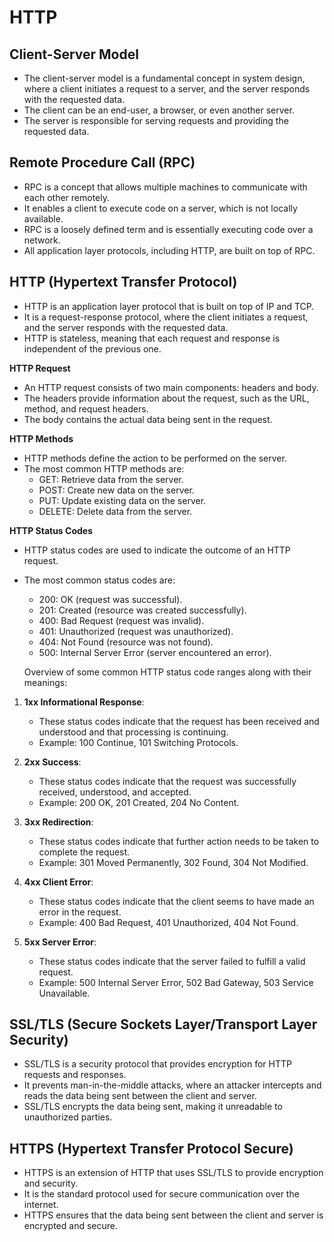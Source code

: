 # HTTP

## Client-Server Model

- The client-server model is a fundamental concept in system design, where a client initiates a request to a server, and the server responds with the requested data.
- The client can be an end-user, a browser, or even another server.
- The server is responsible for serving requests and providing the requested data.

## Remote Procedure Call (RPC)

- RPC is a concept that allows multiple machines to communicate with each other remotely.
- It enables a client to execute code on a server, which is not locally available.
- RPC is a loosely defined term and is essentially executing code over a network.
- All application layer protocols, including HTTP, are built on top of RPC.

## HTTP (Hypertext Transfer Protocol)

- HTTP is an application layer protocol that is built on top of IP and TCP.
- It is a request-response protocol, where the client initiates a request, and the server responds with the requested data.
- HTTP is stateless, meaning that each request and response is independent of the previous one.

**HTTP Request**

- An HTTP request consists of two main components: headers and body.
- The headers provide information about the request, such as the URL, method, and request headers.
- The body contains the actual data being sent in the request.

**HTTP Methods**

- HTTP methods define the action to be performed on the server.
- The most common HTTP methods are:
  - GET: Retrieve data from the server.
  - POST: Create new data on the server.
  - PUT: Update existing data on the server.
  - DELETE: Delete data from the server.

**HTTP Status Codes**

- HTTP status codes are used to indicate the outcome of an HTTP request.
- The most common status codes are:

  - 200: OK (request was successful).
  - 201: Created (resource was created successfully).
  - 400: Bad Request (request was invalid).
  - 401: Unauthorized (request was unauthorized).
  - 404: Not Found (resource was not found).
  - 500: Internal Server Error (server encountered an error).

  Overview of some common HTTP status code ranges along with their meanings:

1. **1xx Informational Response**:

   - These status codes indicate that the request has been received and understood and that processing is continuing.
   - Example: 100 Continue, 101 Switching Protocols.

2. **2xx Success**:

   - These status codes indicate that the request was successfully received, understood, and accepted.
   - Example: 200 OK, 201 Created, 204 No Content.

3. **3xx Redirection**:

   - These status codes indicate that further action needs to be taken to complete the request.
   - Example: 301 Moved Permanently, 302 Found, 304 Not Modified.

4. **4xx Client Error**:

   - These status codes indicate that the client seems to have made an error in the request.
   - Example: 400 Bad Request, 401 Unauthorized, 404 Not Found.

5. **5xx Server Error**:
   - These status codes indicate that the server failed to fulfill a valid request.
   - Example: 500 Internal Server Error, 502 Bad Gateway, 503 Service Unavailable.

## SSL/TLS (Secure Sockets Layer/Transport Layer Security)

- SSL/TLS is a security protocol that provides encryption for HTTP requests and responses.
- It prevents man-in-the-middle attacks, where an attacker intercepts and reads the data being sent between the client and server.
- SSL/TLS encrypts the data being sent, making it unreadable to unauthorized parties.

## HTTPS (Hypertext Transfer Protocol Secure)

- HTTPS is an extension of HTTP that uses SSL/TLS to provide encryption and security.
- It is the standard protocol used for secure communication over the internet.
- HTTPS ensures that the data being sent between the client and server is encrypted and secure.

